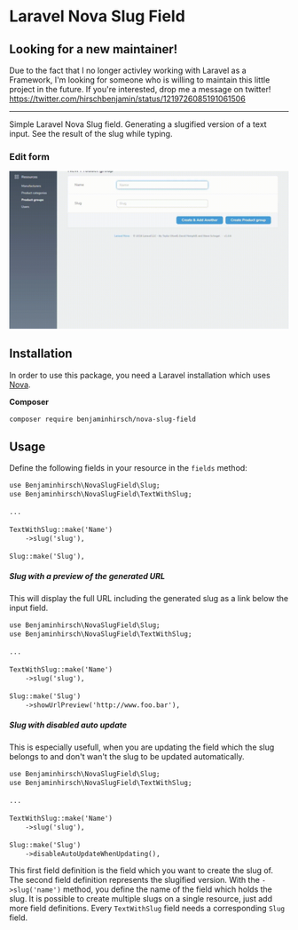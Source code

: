 # Laravel Nova Slug Field

## Looking for a new maintainer!
Due to the fact that I no longer activley working with Laravel as a Framework, I'm looking for someone who is willing to maintain this little project in the future. If you're interested, drop me a message on twitter! https://twitter.com/hirschbenjamin/status/1219726085191061506

---


Simple Laravel Nova Slug field. Generating a slugified version of a text 
input. See the result of the slug  while typing.
 
### Edit form

![details page select](https://raw.githubusercontent.com/benjaminhirsch/benjaminhirsch.github.io/master/repository-assets/nova-slug-demo.gif)

## Installation

In order to use this package, you need a Laravel installation which uses [Nova](https://nova.laravel.com).

**Composer**

```bash
composer require benjaminhirsch/nova-slug-field
```

## Usage
Define the following fields in your resource in the ```fields``` method:
```
use Benjaminhirsch\NovaSlugField\Slug;
use Benjaminhirsch\NovaSlugField\TextWithSlug;

...

TextWithSlug::make('Name')
    ->slug('slug'),

Slug::make('Slug'),
```

##### Slug with a preview of the generated URL
This will display the full URL including the generated slug as a link below the input field.
```
use Benjaminhirsch\NovaSlugField\Slug;
use Benjaminhirsch\NovaSlugField\TextWithSlug;

...

TextWithSlug::make('Name')
    ->slug('slug'),

Slug::make('Slug')
    ->showUrlPreview('http://www.foo.bar'),
```

##### Slug with disabled auto update
This is especially usefull, when you are updating the field which the slug belongs to and don't wan't the slug to be updated automatically.
```
use Benjaminhirsch\NovaSlugField\Slug;
use Benjaminhirsch\NovaSlugField\TextWithSlug;

...

TextWithSlug::make('Name')
    ->slug('slug'),

Slug::make('Slug')
    ->disableAutoUpdateWhenUpdating(),
```

This first field definition is the field which you want to create the slug of. The second field 
definition represents the slugified version. With the ```->slug('name')``` method, you  define 
the name of the field which holds the slug. It is possible to create multiple slugs on a single
resource, just add more field definitions. Every ```TextWithSlug``` field needs a  corresponding
```Slug``` field.
